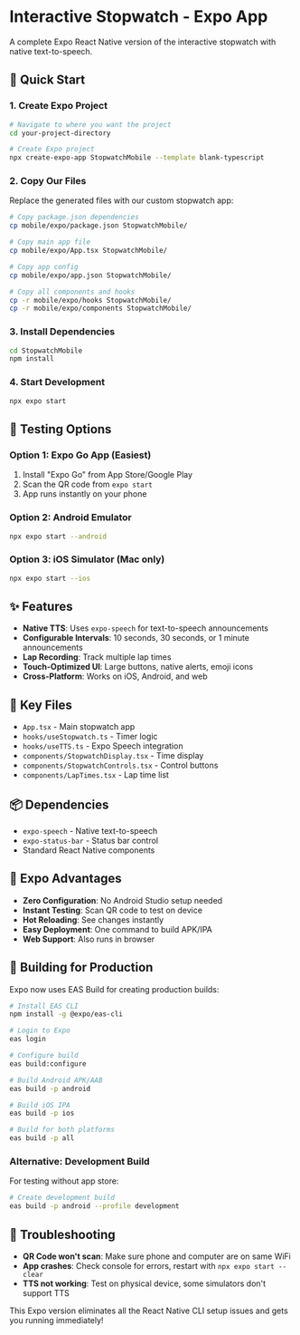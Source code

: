 # Interactive Stopwatch - Expo App

A complete Expo React Native version of the interactive stopwatch with native text-to-speech.

## 🚀 Quick Start

### 1. Create Expo Project
```bash
# Navigate to where you want the project
cd your-project-directory

# Create Expo project
npx create-expo-app StopwatchMobile --template blank-typescript
```

### 2. Copy Our Files
Replace the generated files with our custom stopwatch app:

```bash
# Copy package.json dependencies
cp mobile/expo/package.json StopwatchMobile/

# Copy main app file
cp mobile/expo/App.tsx StopwatchMobile/

# Copy app config
cp mobile/expo/app.json StopwatchMobile/

# Copy all components and hooks
cp -r mobile/expo/hooks StopwatchMobile/
cp -r mobile/expo/components StopwatchMobile/
```

### 3. Install Dependencies
```bash
cd StopwatchMobile
npm install
```

### 4. Start Development
```bash
npx expo start
```

## 📱 Testing Options

### Option 1: Expo Go App (Easiest)
1. Install "Expo Go" from App Store/Google Play
2. Scan the QR code from `expo start`
3. App runs instantly on your phone

### Option 2: Android Emulator
```bash
npx expo start --android
```

### Option 3: iOS Simulator (Mac only)
```bash
npx expo start --ios
```

## ✨ Features

- **Native TTS**: Uses `expo-speech` for text-to-speech announcements
- **Configurable Intervals**: 10 seconds, 30 seconds, or 1 minute announcements
- **Lap Recording**: Track multiple lap times
- **Touch-Optimized UI**: Large buttons, native alerts, emoji icons
- **Cross-Platform**: Works on iOS, Android, and web

## 🔧 Key Files

- `App.tsx` - Main stopwatch app
- `hooks/useStopwatch.ts` - Timer logic
- `hooks/useTTS.ts` - Expo Speech integration
- `components/StopwatchDisplay.tsx` - Time display
- `components/StopwatchControls.tsx` - Control buttons
- `components/LapTimes.tsx` - Lap time list

## 📦 Dependencies

- `expo-speech` - Native text-to-speech
- `expo-status-bar` - Status bar control
- Standard React Native components

## 🎯 Expo Advantages

- **Zero Configuration**: No Android Studio setup needed
- **Instant Testing**: Scan QR code to test on device
- **Hot Reloading**: See changes instantly
- **Easy Deployment**: One command to build APK/IPA
- **Web Support**: Also runs in browser

## 🔨 Building for Production

Expo now uses EAS Build for creating production builds:

```bash
# Install EAS CLI
npm install -g @expo/eas-cli

# Login to Expo
eas login

# Configure build
eas build:configure

# Build Android APK/AAB
eas build -p android

# Build iOS IPA
eas build -p ios

# Build for both platforms
eas build -p all
```

### Alternative: Development Build
For testing without app store:
```bash
# Create development build
eas build -p android --profile development
```

## 🐛 Troubleshooting

- **QR Code won't scan**: Make sure phone and computer are on same WiFi
- **App crashes**: Check console for errors, restart with `npx expo start --clear`
- **TTS not working**: Test on physical device, some simulators don't support TTS

This Expo version eliminates all the React Native CLI setup issues and gets you running immediately!